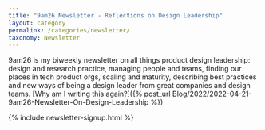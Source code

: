 ```yaml
---
title: "9am26 Newsletter - Reflections on Design Leadership"
layout: category
permalink: /categories/newsletter/
taxonomy: Newsletter
---
```


9am26 is my biweekly newsletter on all things product design leadership: design and research practice, managing people and teams, finding our places in tech product orgs, scaling and maturity, describing best practices and new ways of being a design leader from great companies and design teams. [Why am I writing this again?]({% post_url Blog/2022/2022-04-21-9am26-Newsletter-On-Design-Leadership %})

{% include newsletter-signup.html %}
